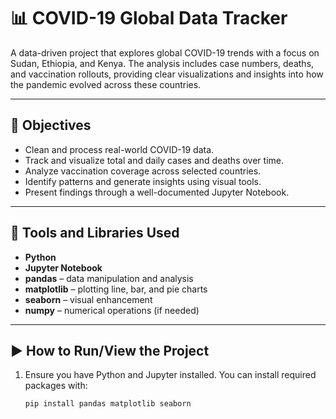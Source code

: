 # 📊 COVID-19 Global Data Tracker

A data-driven project that explores global COVID-19 trends with a focus on Sudan, Ethiopia, and Kenya. The analysis includes case numbers, deaths, and vaccination rollouts, providing clear visualizations and insights into how the pandemic evolved across these countries.

---

## 🎯 Objectives

- Clean and process real-world COVID-19 data.
- Track and visualize total and daily cases and deaths over time.
- Analyze vaccination coverage across selected countries.
- Identify patterns and generate insights using visual tools.
- Present findings through a well-documented Jupyter Notebook.

---

## 🧰 Tools and Libraries Used

- **Python**
- **Jupyter Notebook**
- **pandas** – data manipulation and analysis
- **matplotlib** – plotting line, bar, and pie charts
- **seaborn** – visual enhancement
- **numpy** – numerical operations (if needed)

---

## ▶️ How to Run/View the Project

1. Ensure you have Python and Jupyter installed. You can install required packages with:
   ```bash
   pip install pandas matplotlib seaborn

